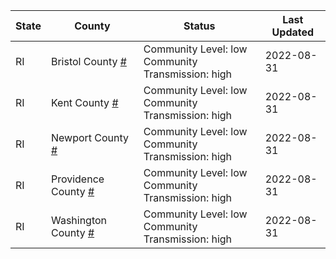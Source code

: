 State | County | Status | Last Updated
--- | --- | --- | --- 
RI | Bristol County <a href="#bristol_county">#</a> | <a name="bristol_county"></a>Community Level: low<br/>Community Transmission: high | 2022-08-31
RI | Kent County <a href="#kent_county">#</a> | <a name="kent_county"></a>Community Level: low<br/>Community Transmission: high | 2022-08-31
RI | Newport County <a href="#newport_county">#</a> | <a name="newport_county"></a>Community Level: low<br/>Community Transmission: high | 2022-08-31
RI | Providence County <a href="#providence_county">#</a> | <a name="providence_county"></a>Community Level: low<br/>Community Transmission: high | 2022-08-31
RI | Washington County <a href="#washington_county">#</a> | <a name="washington_county"></a>Community Level: low<br/>Community Transmission: high | 2022-08-31
